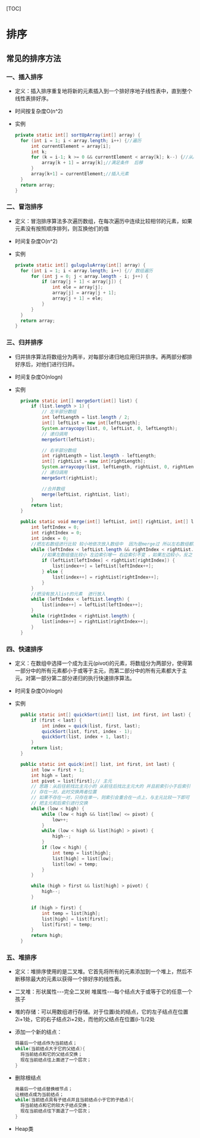 [TOC]

# 排序

## 常见的排序方法

### 一、插入排序

* 定义：插入排序重复地将新的元素插入到一个排好序地子线性表中，直到整个线性表排好序。

* 时间按复杂度O(n^2)

* 实例

  ```java
  private static int[] sortUpArray(int[] array) {
  	for (int i = 1; i < array.length; i++) {//遍历
  		int currentElement = array[i];
  		int k;
  		for (k = i-1; k >= 0 && currentElement < array[k]; k--) {//从后向前查询
  			array[k + 1] = array[k];//满足条件  后移
  		}
  		array[k+1] = currentElement;//插入元素
  	}
  	return array;
  }
  ```

### 二、冒泡排序

* 定义：冒泡排序算法多次遍历数组，在每次遍历中连续比较相邻的元素，如果元素没有按照顺序排列，则互换他们的值

* 时间复杂度O(n^2)

* 实例

  ```java
  private static int[] guluguluArray(int[] array) {
  	for (int i = 1; i < array.length; i++) {// 数组遍历
  		for (int j = 0; j < array.length - i; j++) {
  			if (array[j + 1] < array[j]) {
  				int ele = array[j];
  				array[j] = array[j + 1];
  				array[j + 1] = ele;
  			}
  		}
  	}
  	return array;
  }
  ```


### 三、归并排序

* 归并排序算法将数组分为两半，对每部分递归地应用归并排序。再两部分都排好序后，对他们进行归并。

* 时间复杂度O(nlogn)

* 实例

  ```java
  	private static int[] mergeSort(int[] list) {
  		if (list.length > 1) {
  			// 左半部分数组
  			int leftLength = list.length / 2;
  			int[] leftList = new int[leftLength];
  			System.arraycopy(list, 0, leftList, 0, leftLength);
  			// 递归调用
  			mergeSort(leftList);
  
  			// 右半部分数组
  			int rightLength = list.length - leftLength;
  			int[] rightList = new int[rightLength];
  			System.arraycopy(list, leftLength, rightList, 0, rightLength);
  			// 递归调用
  			mergeSort(rightList);
  
  			//合并数组
  			merge(leftList, rightList, list);
  		}
  		return list;
  	}                            
  
  	public static void merge(int[] leftList, int[] rightList, int[] list) {
  		int leftIndex = 0;
  		int rightIndex = 0;
  		int index = 0;
  		//把左右数组进行比较 较小地依次放入数组中  因为是merge过 所以左右数组都是升序排列地
  		while (leftIndex < leftList.length && rightIndex < rightList.length) {
  			//如果左数组值比较小 左边索引增一 右边索引不变 ，如果左边较小，反之
  			if (leftList[leftIndex] < rightList[rightIndex]) {
  				list[index++] = leftList[leftIndex++];
  			} else {
  				list[index++] = rightList[rightIndex++];
  			}
  		}
  		//把没有放入list的元素  进行放入
  		while (leftIndex < leftList.length) {
  			list[index++] = leftList[leftIndex++];
  		}
  		while (rightIndex < rightList.length) {
  			list[index++] = rightList[rightIndex++];
  		}
  	}
  ```

### 四、快速排序

* 定义：在数组中选择一个成为主元(pivot)的元素，将数组分为两部分，使得第一部分中的所有元素都小于或等于主元，而第二部分中的所有元素都大于主元。对第一部分第二部分递归的执行快速排序算法。

* 时间复杂度O(nlogn)

* 实例

  ```java
  	public static int[] quickSort(int[] list, int first, int last) {
  		if (first < last) {
  			int index = quick(list, first, last);
  			quickSort(list, first, index - 1);
  			quickSort(list, index + 1, last);
  		}
  		return list;
  	}
  
  	public static int quick(int[] list, int first, int last) {
  		int low = first + 1;
  		int high = last;
  		int pivot = list[first];// 主元
  		// 思路：从后往前找比主元小的 从前往后找比主元大的 并且前索引小于后索引
  		// 存在一对，此时交换两者位置
  		// 如果不存在一对，只存在单一，则索引会重合在一点上，与主元比较一下即可
  		// 把主元和后索引进行交换
  		while (low < high) {
  			while (low < high && list[low] <= pivot) {
  				low++;
  			}
  			while (low < high && list[high] > pivot) {
  				high--;
  			}
  			if (low < high) {
  				int temp = list[high];
  				list[high] = list[low];
  				list[low] = temp;
  			}
  		}
  
  		while (high > first && list[high] > pivot) {
  			high--;
  		}
  
  		if (high > first) {
  			int temp = list[high];
  			list[high] = list[first];
  			list[first] = temp;
  		}
  		return high;
  	}
  ```


### 五、堆排序

* 定义：堆排序使用的是二叉堆。它首先将所有的元素添加到一个堆上，然后不断移除最大的元素以获得一个排好序的线性表。

* 二叉堆：形状属性---完全二叉树      堆属性---每个结点大于或等于它的任意一个孩子

* 堆的存储：可以用数组进行存储。对于位置i处的结点，它的左子结点在位置2i+1处，它的右子结点2i+2处，而他的父结点在位置(i-1)/2处

* 添加一个新的结点：

  ```java
  将最后一个结点作为当前结点；
  while(当前结点大于它的父结点){
  	将当前结点和它的父结点交换；
  	现在当前结点往上面进了一个层次；
  }
  ```

* 删除根结点

  ```java
  用最后一个结点替换根节点；
  让根结点成为当前结点；
  while(当前结点具有子结点并且当前结点小于它的子结点){
  	将当前结点和它的较大子结点交换；
  	现在当前结点往下面退了一个层次；
  }
  ```

* Heap类